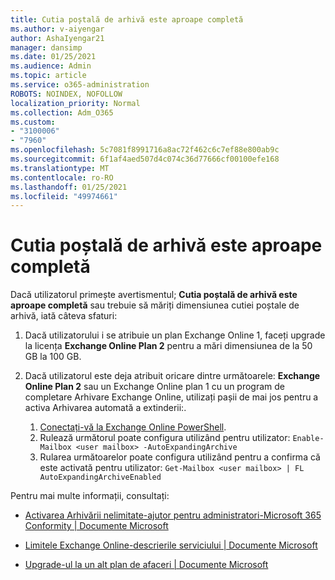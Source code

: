```yaml
---
title: Cutia poștală de arhivă este aproape completă
ms.author: v-aiyengar
author: AshaIyengar21
manager: dansimp
ms.date: 01/25/2021
ms.audience: Admin
ms.topic: article
ms.service: o365-administration
ROBOTS: NOINDEX, NOFOLLOW
localization_priority: Normal
ms.collection: Adm_O365
ms.custom:
- "3100006"
- "7960"
ms.openlocfilehash: 5c7081f8991716a8ac72f462c6c7ef88e800ab9c
ms.sourcegitcommit: 6f1af4aed507d4c074c36d77666cf00100efe168
ms.translationtype: MT
ms.contentlocale: ro-RO
ms.lasthandoff: 01/25/2021
ms.locfileid: "49974661"
---
```

# <a name="your-archive-mailbox-is-almost-full"></a>Cutia poștală de arhivă este aproape completă

Dacă utilizatorul primește avertismentul; **Cutia poștală de arhivă este aproape completă** sau trebuie să măriți dimensiunea cutiei poștale de arhivă, iată câteva sfaturi:

1. Dacă utilizatorului i se atribuie un plan Exchange Online 1, faceți upgrade la licența **Exchange Online Plan 2** pentru a mări dimensiunea de la 50 GB la 100 GB.
1. Dacă utilizatorul este deja atribuit oricare dintre următoarele: **Exchange Online Plan 2** sau un Exchange Online plan 1 cu un program de completare Arhivare Exchange Online, utilizați pașii de mai jos pentru a activa Arhivarea automată a extinderii:.
 
    1. [Conectați-vă la Exchange Online PowerShell](https://docs.microsoft.com/powershell/exchange/connect-to-exchange-online-powershell?view=exchange-ps&preserve-view=true).
    2. Rulează următorul poate configura utilizând pentru utilizator:  `Enable-Mailbox <user mailbox> -AutoExpandingArchive`
    1. Rularea următoarelor poate configura utilizând pentru a confirma că este activată pentru utilizator:  `Get-Mailbox <user mailbox> | FL AutoExpandingArchiveEnabled`

Pentru mai multe informații, consultați:

- [ Activarea Arhivării nelimitate-ajutor pentru administratori-Microsoft 365 Conformity | Documente Microsoft](https://docs.microsoft.com/microsoft-365/compliance/enable-unlimited-archiving?view=o365-worldwide&preserve-view=true)

- [Limitele Exchange Online-descrierile serviciului | Documente Microsoft](https://docs.microsoft.com/office365/servicedescriptions/exchange-online-service-description/exchange-online-limits?redirectedfrom=MSDN#storage-limits-across-standalone-plans)

- [Upgrade-ul la un alt plan de afaceri | Documente Microsoft](https://docs.microsoft.com/microsoft-365/commerce/subscriptions/upgrade-to-different-plan?view=o365-worldwide&preserve-view=true)

